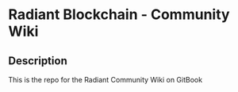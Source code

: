 # Radiant Blockchain - Community Wiki

## Description

This is the repo for the Radiant Community Wiki on GitBook
